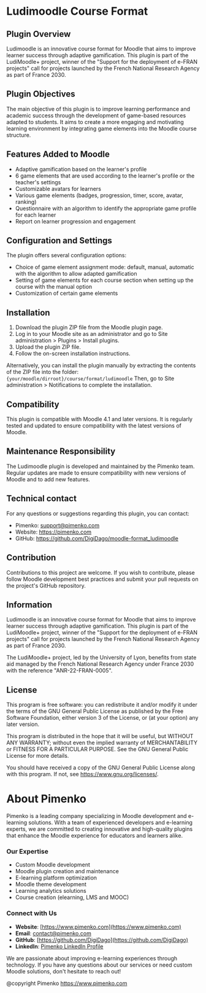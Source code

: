 # Ludimoodle Course Format

## Plugin Overview
Ludimoodle is an innovative course format for Moodle that aims to improve learner success through adaptive gamification. This plugin is part of the LudiMoodle+ project, winner of the "Support for the deployment of e-FRAN projects" call for projects launched by the French National Research Agency as part of France 2030.

## Plugin Objectives
The main objective of this plugin is to improve learning performance and academic success through the development of game-based resources adapted to students. It aims to create a more engaging and motivating learning environment by integrating game elements into the Moodle course structure.

## Features Added to Moodle
- Adaptive gamification based on the learner's profile
- 6 game elements that are used according to the learner's profile or the teacher's settings
- Customizable avatars for learners
- Various game elements (badges, progression, timer, score, avatar, ranking)
- Questionnaire with an algorithm to identify the appropriate game profile for each learner
- Report on learner progression and engagement

## Configuration and Settings
The plugin offers several configuration options:
- Choice of game element assignment mode: default, manual, automatic with the algorithm to allow adapted gamification
- Setting of game elements for each course section when setting up the course with the manual option
- Customization of certain game elements

## Installation
1. Download the plugin ZIP file from the Moodle plugin page.
2. Log in to your Moodle site as an administrator and go to Site administration > Plugins > Install plugins.
3. Upload the plugin ZIP file.
4. Follow the on-screen installation instructions.

Alternatively, you can install the plugin manually by extracting the contents of the ZIP file into the folder:
`{your/moodle/dirroot}/course/format/ludimoodle`
Then, go to Site administration > Notifications to complete the installation.

## Compatibility
This plugin is compatible with Moodle 4.1 and later versions. It is regularly tested and updated to ensure compatibility with the latest versions of Moodle.

## Maintenance Responsibility
The Ludimoodle plugin is developed and maintained by the Pimenko team. Regular updates are made to ensure compatibility with new versions of Moodle and to add new features.

## Technical contact
For any questions or suggestions regarding this plugin, you can contact:
- Pimenko: support@pimenko.com
- Website: https://pimenko.com
- GitHub: https://github.com/DigiDago/moodle-format_ludimoodle

## Contribution
Contributions to this project are welcome. If you wish to contribute, please follow Moodle development best practices and submit your pull requests on the project's GitHub repository.

## Information
Ludimoodle is an innovative course format for Moodle that aims to improve learner success through adaptive gamification. This plugin is part of the LudiMoodle+ project, winner of the "Support for the deployment of e-FRAN projects" call for projects launched by the French National Research Agency as part of France 2030.

The LudiMoodle+ project, led by the University of Lyon, benefits from state aid managed by the French National Research Agency under France 2030 with the reference "ANR-22-FRAN-0005".

## License
This program is free software: you can redistribute it and/or modify it under the terms of the GNU General Public License as published by the Free Software Foundation, either version 3 of the License, or (at your option) any later version.

This program is distributed in the hope that it will be useful, but WITHOUT ANY WARRANTY; without even the implied warranty of MERCHANTABILITY or FITNESS FOR A PARTICULAR PURPOSE. See the GNU General Public License for more details.

You should have received a copy of the GNU General Public License along with this program. If not, see <https://www.gnu.org/licenses/>.

About Pimenko
===================

Pimenko is a leading company specializing in Moodle development and e-learning solutions. With a team of experienced developers and e-learning experts, we are committed to creating innovative and high-quality plugins that enhance the Moodle experience for educators and learners alike.

### Our Expertise

- Custom Moodle development
- Moodle plugin creation and maintenance
- E-learning platform optimization
- Moodle theme development
- Learning analytics solutions
- Course creation (elearning, LMS and MOOC)

### Connect with Us

- **Website**: [https://www.pimenko.com](https://www.pimenko.com)
- **Email**: contact@pimenko.com
- **GitHub**: [https://github.com/DigiDago](https://github.com/DigiDago)
- **LinkedIn**: [Pimenko LinkedIn Profile](https://www.linkedin.com/company/pimenko/)

We are passionate about improving e-learning experiences through technology. If you have any questions about our services or need custom Moodle solutions, don't hesitate to reach out!

@copyright Pimenko https://www.pimenko.com

